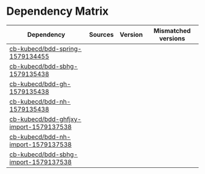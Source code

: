 # Dependency Matrix

Dependency | Sources | Version | Mismatched versions
---------- | ------- | ------- | -------------------
[cb-kubecd/bdd-spring-1579134455](https://github.com/cb-kubecd/bdd-spring-1579134455.git) |  | []() | 
[cb-kubecd/bdd-sbhg-1579135438](https://github.com/cb-kubecd/bdd-sbhg-1579135438.git) |  | []() | 
[cb-kubecd/bdd-gh-1579135438](https://github.com/cb-kubecd/bdd-gh-1579135438.git) |  | []() | 
[cb-kubecd/bdd-nh-1579135438](https://github.com/cb-kubecd/bdd-nh-1579135438.git) |  | []() | 
[cb-kubecd/bdd-ghfjxy-import-1579137538](https://github.com/cb-kubecd/bdd-ghfjxy-import-1579137538.git) |  | []() | 
[cb-kubecd/bdd-nh-import-1579137538](https://github.com/cb-kubecd/bdd-nh-import-1579137538.git) |  | []() | 
[cb-kubecd/bdd-sbhg-import-1579137538](https://github.com/cb-kubecd/bdd-sbhg-import-1579137538.git) |  | []() | 
